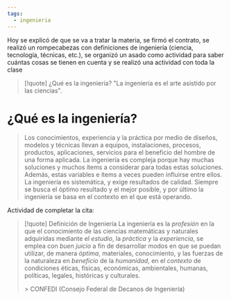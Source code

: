 ```yaml
---
tags:
  - ingenieria
---
```


Hoy se explicó de que se va a tratar la materia, se firmó el contrato, se realizó un rompecabezas con definiciones de ingeniería (ciencia, tecnología, técnicas, etc.), se organizó un asado como actividad para saber cuántas cosas se tienen en cuenta y se realizó una actividad con toda la clase

>[!quote] ¿Qué es la ingeniería?
>"La ingeniería es el arte asistido por las ciencias".
# ¿Qué es la ingeniería?
> Los conocimientos, experiencia y la práctica por medio de diseños, modelos y técnicas llevan a equipos, instalaciones, procesos, productos, aplicaciones, servicios para el beneficio del hombre de una forma aplicada. La ingeniería es compleja porque hay muchas soluciones y muchos ítems a considerar para todas estas soluciones. Además, estas variables e ítems a veces pueden influirse entre ellos. La ingeniería es sistemática, y exige resultados de calidad. Siempre se busca el óptimo resultado y el mejor posible, y por último la ingeniería se basa en el contexto en el que está operando.

Actividad de completar la cita:
>[!quote] Definición de Ingeniería
>La ingeniería es la *profesión* en la que el conocimiento de las ciencias matemáticas y naturales adquiridas mediante el *estudio*, la *práctica* y la *experiencia*, se emplea con *buen juicio* a fin de desarrollar modos en que se puedan utilizar, de manera *óptima*, materiales, conocimiento, y las fuerzas de la naturaleza en *beneficio* de la *humanidad*, en el *contexto* de condiciones éticas, físicas, económicas, ambientales, humanas, políticas, legales, históricas y culturales.
>
>\> CONFEDI (Consejo Federal de Decanos de Ingeniería)
